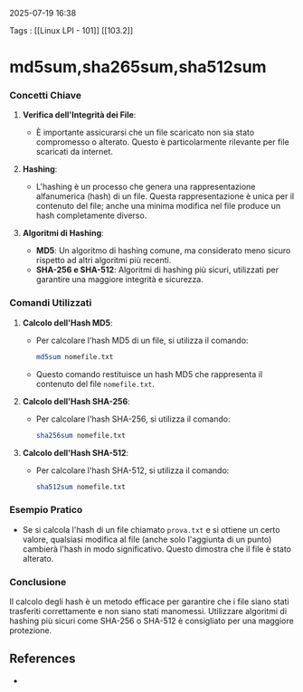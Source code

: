 2025-07-19 16:38

Tags : [[Linux LPI - 101]] [[103.2]]

# md5sum,sha265sum,sha512sum

### Concetti Chiave

1. **Verifica dell'Integrità dei File**:
   - È importante assicurarsi che un file scaricato non sia stato compromesso o alterato. Questo è particolarmente rilevante per file scaricati da internet.

2. **Hashing**:
   - L'hashing è un processo che genera una rappresentazione alfanumerica (hash) di un file. Questa rappresentazione è unica per il contenuto del file; anche una minima modifica nel file produce un hash completamente diverso.

3. **Algoritmi di Hashing**:
   - **MD5**: Un algoritmo di hashing comune, ma considerato meno sicuro rispetto ad altri algoritmi più recenti.
   - **SHA-256 e SHA-512**: Algoritmi di hashing più sicuri, utilizzati per garantire una maggiore integrità e sicurezza.

### Comandi Utilizzati

1. **Calcolo dell'Hash MD5**:
   - Per calcolare l'hash MD5 di un file, si utilizza il comando:
     ```bash
     md5sum nomefile.txt
     ```
   - Questo comando restituisce un hash MD5 che rappresenta il contenuto del file `nomefile.txt`.

2. **Calcolo dell'Hash SHA-256**:
   - Per calcolare l'hash SHA-256, si utilizza il comando:
     ```bash
     sha256sum nomefile.txt
     ```

3. **Calcolo dell'Hash SHA-512**:
   - Per calcolare l'hash SHA-512, si utilizza il comando:
     ```bash
     sha512sum nomefile.txt
     ```

### Esempio Pratico

- Se si calcola l'hash di un file chiamato `prova.txt` e si ottiene un certo valore, qualsiasi modifica al file (anche solo l'aggiunta di un punto) cambierà l'hash in modo significativo. Questo dimostra che il file è stato alterato.

### Conclusione

Il calcolo degli hash è un metodo efficace per garantire che i file siano stati trasferiti correttamente e non siano stati manomessi. Utilizzare algoritmi di hashing più sicuri come SHA-256 o SHA-512 è consigliato per una maggiore protezione.
## References

- 